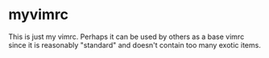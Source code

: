 # myvimrc
This is just my vimrc. Perhaps it can be used by others as a base vimrc since it is reasonably "standard" and doesn't contain too many exotic items.
